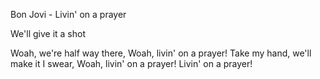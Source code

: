 Bon Jovi - Livin' on a prayer

We'll give it a shot

Woah, we're half way there,
Woah, livin' on a prayer!
Take my hand, we'll make it I swear,
Woah, livin' on a prayer!
Livin' on a prayer!
